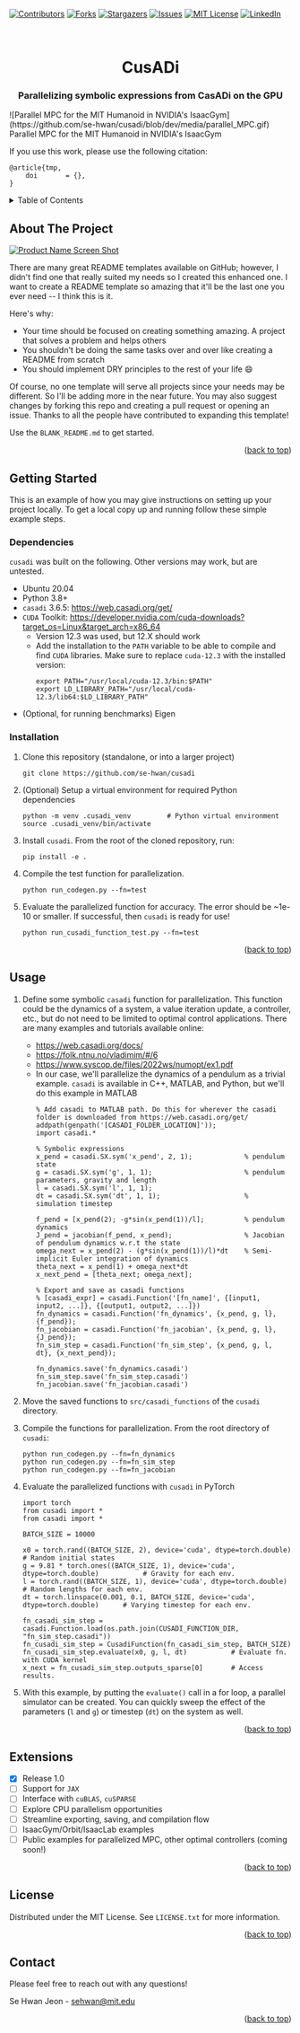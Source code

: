 <a id="readme-top"></a>

[![Contributors][contributors-shield]][contributors-url]
[![Forks][forks-shield]][forks-url]
[![Stargazers][stars-shield]][stars-url]
[![Issues][issues-shield]][issues-url]
[![MIT License][license-shield]][license-url]
[![LinkedIn][linkedin-shield]][linkedin-url]


<br />
<div align="center">

  <h1 align="center">CusADi</h1>

  <h3 align="center">
    Parallelizing symbolic expressions from CasADi on the GPU
    <br />
  </h3>
</div>
![Parallel MPC for the MIT Humanoid in NVIDIA's IsaacGym](https://github.com/se-hwan/cusadi/blob/dev/media/parallel_MPC.gif)
Parallel MPC for the MIT Humanoid in NVIDIA's IsaacGym



If you use this work, please use the following citation:

```
@article{tmp,
    doi       = {},
}
```


<!-- TABLE OF CONTENTS -->
<details>
  <summary>Table of Contents</summary>
  <ol>
    <li>
      <a href="#about">About</a>
    </li>
    <li>
      <a href="#getting-started">Getting Started</a>
      <ul>
        <li><a href="#dependencies">Dependencies</a></li>
        <li><a href="#installation">Installation</a></li>
      </ul>
    </li>
    <li><a href="#usage">Usage</a></li>
    <li><a href="#extensions">Extensions</a></li>
    <li><a href="#license">License</a></li>
    <li><a href="#contact">Contact</a></li>
  </ol>
</details>



<!-- ABOUT THE PROJECT -->
## About The Project

[![Product Name Screen Shot][product-screenshot]](https://example.com)

There are many great README templates available on GitHub; however, I didn't find one that really suited my needs so I created this enhanced one. I want to create a README template so amazing that it'll be the last one you ever need -- I think this is it.

Here's why:
* Your time should be focused on creating something amazing. A project that solves a problem and helps others
* You shouldn't be doing the same tasks over and over like creating a README from scratch
* You should implement DRY principles to the rest of your life :smile:

Of course, no one template will serve all projects since your needs may be different. So I'll be adding more in the near future. You may also suggest changes by forking this repo and creating a pull request or opening an issue. Thanks to all the people have contributed to expanding this template!

Use the `BLANK_README.md` to get started.

<p align="right">(<a href="#readme-top">back to top</a>)</p>


<!-- GETTING STARTED -->
## Getting Started

This is an example of how you may give instructions on setting up your project locally.
To get a local copy up and running follow these simple example steps.

### Dependencies

`cusadi` was built on the following. Other versions may work, but are untested.

* Ubuntu 20.04
* Python 3.8+
* `casadi` 3.6.5: https://web.casadi.org/get/
* `CUDA` Toolkit: https://developer.nvidia.com/cuda-downloads?target_os=Linux&target_arch=x86_64
    - Version 12.3 was used, but 12.X should work
    - Add the installation to the `PATH` variable to be able to compile and find `CUDA` libraries. Make sure to replace `cuda-12.3` with the installed version:
        ```
        export PATH="/usr/local/cuda-12.3/bin:$PATH"
        export LD_LIBRARY_PATH="/usr/local/cuda-12.3/lib64:$LD_LIBRARY_PATH"
        ```
* (Optional, for running benchmarks) Eigen

### Installation

1. Clone this repository (standalone, or into a larger project)
    ```
    git clone https://github.com/se-hwan/cusadi
    ```
2. (Optional) Setup a virtual environment for required Python dependencies
    ```
    python -m venv .cusadi_venv         # Python virtual environment
    source .cusadi_venv/bin/activate
    ```
3. Install `cusadi`. From the root of the cloned repository, run:
    ```
    pip install -e .
    ```
4. Compile the test function for parallelization.
    ```
    python run_codegen.py --fn=test
    ```
5. Evaluate the parallelized function for accuracy. The error should be ~1e-10 or smaller. If successful, then `cusadi` is ready for use!
    ```
    python run_cusadi_function_test.py --fn=test
    ```

<p align="right">(<a href="#readme-top">back to top</a>)</p>


<!-- USAGE EXAMPLES -->
## Usage

1. Define some symbolic `casadi` function for parallelization. This function could be the dynamics of a system, a value iteration update, a controller, etc., but do not need to be limited to optimal control applications. There are many examples and tutorials available online:
    - https://web.casadi.org/docs/
    - https://folk.ntnu.no/vladimim/#/6
    - https://www.syscop.de/files/2022ws/numopt/ex1.pdf
    - In our case, we'll parallelize the dynamics of a pendulum as a trivial example. `casadi` is available in C++, MATLAB, and Python, but we'll do this example in MATLAB
        ```
        % Add casadi to MATLAB path. Do this for wherever the casadi folder is downloaded from https://web.casadi.org/get/
        addpath(genpath('[CASADI_FOLDER_LOCATION]'));
        import casadi.*

        % Symbolic expressions
        x_pend = casadi.SX.sym('x_pend', 2, 1);             % pendulum state
        g = casadi.SX.sym('g', 1, 1);                       % pendulum parameters, gravity and length
        l = casadi.SX.sym('l', 1, 1);
        dt = casadi.SX.sym('dt', 1, 1);                     % simulation timestep

        f_pend = [x_pend(2); -g*sin(x_pend(1))/l];          % pendulum dynamics
        J_pend = jacobian(f_pend, x_pend);                  % Jacobian of pendulum dynamics w.r.t the state
        omega_next = x_pend(2) - (g*sin(x_pend(1))/l)*dt    % Semi-implicit Euler integration of dynamics
        theta_next = x_pend(1) + omega_next*dt
        x_next_pend = [theta_next; omega_next];

        % Export and save as casadi functions
        % [casadi_expr] = casadi.Function('[fn_name]', {[input1, input2, ...]}, {[output1, output2, ...]})
        fn_dynamics = casadi.Function('fn_dynamics', {x_pend, g, l}, {f_pend});
        fn_jacobian = casadi.Function('fn_jacobian', {x_pend, g, l}, {J_pend});
        fn_sim_step = casadi.Function('fn_sim_step', {x_pend, g, l, dt}, {x_next_pend});

        fn_dynamics.save('fn_dynamics.casadi')
        fn_sim_step.save('fn_sim_step.casadi')
        fn_jacobian.save('fn_jacobian.casadi')
        ```
2. Move the saved functions to `src/casadi_functions` of the `cusadi` directory.
2. Compile the functions for parallelization. From the root directory of `cusadi`:
    ```
    python run_codegen.py --fn=fn_dynamics
    python run_codegen.py --fn=fn_sim_step
    python run_codegen.py --fn=fn_jacobian
    ```

3. Evaluate the parallelized functions with `cusadi` in PyTorch
    ```
    import torch
    from cusadi import *
    from casadi import *

    BATCH_SIZE = 10000

    x0 = torch.rand((BATCH_SIZE, 2), device='cuda', dtype=torch.double)                 # Random initial states
    g = 9.81 * torch.ones((BATCH_SIZE, 1), device='cuda', dtype=torch.double)           # Gravity for each env.
    l = torch.rand((BATCH_SIZE, 1), device='cuda', dtype=torch.double)                  # Random lengths for each env.
    dt = torch.linspace(0.001, 0.1, BATCH_SIZE, device='cuda', dtype=torch.double)      # Varying timestep for each env.

    fn_casadi_sim_step = casadi.Function.load(os.path.join(CUSADI_FUNCTION_DIR, "fn_sim_step.casadi"))
    fn_cusadi_sim_step = CusadiFunction(fn_casadi_sim_step, BATCH_SIZE)
    fn_cusadi_sim_step.evaluate(x0, g, l, dt)           # Evaluate fn. with CUDA kernel 
    x_next = fn_cusadi_sim_step.outputs_sparse[0]       # Access results.
    ```
4. With this example, by putting the `evaluate()` call in a for loop, a parallel simulator can be created. You can quickly sweep the effect of the parameters (`l` and `g`) or timestep (`dt`) on the system as well.

<p align="right">(<a href="#readme-top">back to top</a>)</p>


## Extensions

- [x] Release 1.0
- [ ] Support for `JAX`
- [ ] Interface with `cuBLAS`, `cuSPARSE`
- [ ] Explore CPU parallelism opportunities
- [ ] Streamline exporting, saving, and compilation flow
- [ ] IsaacGym/Orbit/IsaacLab examples
- [ ] Public examples for parallelized MPC, other optimal controllers (coming soon!)

<p align="right">(<a href="#readme-top">back to top</a>)</p>


<!-- LICENSE -->
## License

Distributed under the MIT License. See `LICENSE.txt` for more information.

<p align="right">(<a href="#readme-top">back to top</a>)</p>


<!-- CONTACT -->
## Contact

Please feel free to reach out with any questions!

Se Hwan Jeon - sehwan@mit.edu

<p align="right">(<a href="#readme-top">back to top</a>)</p>


<!-- MARKDOWN LINKS & IMAGES -->
<!-- https://www.markdownguide.org/basic-syntax/#reference-style-links -->
[contributors-shield]: https://img.shields.io/github/contributors/se-hwan/cusadi.svg?style=for-the-badge
[contributors-url]: https://github.com/se-hwan/cusadi/graphs/contributors
[forks-shield]: https://img.shields.io/github/forks/se-hwan/cusadi.svg?style=for-the-badge
[forks-url]: https://github.com/se-hwan/cusadi/network/members
[stars-shield]: https://img.shields.io/github/stars/se-hwan/cusadi.svg?style=for-the-badge
[stars-url]: https://github.com/se-hwan/cusadi/stargazers
[issues-shield]: https://img.shields.io/github/issues/se-hwan/cusadi.svg?style=for-the-badge
[issues-url]: https://github.com/se-hwan/cusadi/issues
[license-shield]: https://img.shields.io/github/license/se-hwan/cusadi.svg?style=for-the-badge
[license-url]: https://github.com/se-hwan/cusadi/blob/master/LICENSE.txt
[linkedin-shield]: https://img.shields.io/badge/-LinkedIn-black.svg?style=for-the-badge&logo=linkedin&colorB=555
[linkedin-url]: https://linkedin.com/in/othneildrew
[product-screenshot]: images/screenshot.png